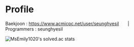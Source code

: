 <h1> Profile </h1>

Baekjoon : https://www.acmicpc.net/user/seunghyesil &nbsp; &nbsp; &nbsp; | &nbsp; &nbsp; &nbsp; Programmers : seunghyesil

![MsEmily1020's solved.ac stats](https://github-readme-solvedac.hyp3rflow.vercel.app/api/?handle=seunghyesil)
